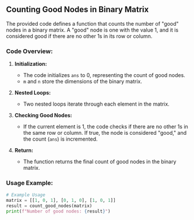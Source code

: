## Counting Good Nodes in Binary Matrix

The provided code defines a function that counts the number of "good" nodes in a binary matrix. A "good" node is one with the value 1, and it is considered good if there are no other 1s in its row or column.

### Code Overview:

1. **Initialization:**
   - The code initializes `ans` to 0, representing the count of good nodes.
   - `m` and `n` store the dimensions of the binary matrix.

2. **Nested Loops:**
   - Two nested loops iterate through each element in the matrix.

3. **Checking Good Nodes:**
   - If the current element is 1, the code checks if there are no other 1s in the same row or column. If true, the node is considered "good," and the count (`ans`) is incremented.

4. **Return:**
   - The function returns the final count of good nodes in the binary matrix.

### Usage Example:

```python
# Example Usage
matrix = [[1, 0, 1], [0, 1, 0], [1, 0, 1]]
result = count_good_nodes(matrix)
print(f"Number of good nodes: {result}")
​
